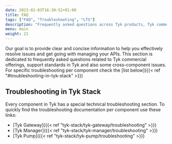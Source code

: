```yaml
---
date: 2023-02-03T16:30:52+01:00
title: FAQ
tags: ["FAQ", "Troubleshooting", "LTS"]
description: "Frequently asked questions across Tyk products, Tyk commercial offerings and Tyk support"
menu: main
weight: 21
---
```


Our goal is to provide clear and concise information to help you effectively resolve issues and get going with managing your APIs.
This section is dedicated to frequently asked questions related to Tyk commercial offerings, support standards in Tyk and also some cross-component issues. 
For specific troubleshooting per component check the [list below]({{< ref "#troubleshooting-in-tyk-stack" >}})

## Troubleshooting in Tyk Stack
Every component in Tyk has a special technical troubleshooting section. 
To quickly find the troubleshooting documentation per component use these links:
* [Tyk Gateway]({{< ref "tyk-stack/tyk-gateway/troubleshooting" >}})
* [Tyk Manager]({{< ref "tyk-stack/tyk-manager/troubleshooting" >}})
* [Tyk Pump]({{< ref "tyk-stack/tyk-pump/troubleshooting" >}})